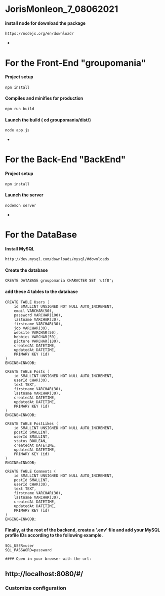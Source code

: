 # JorisMonleon_7_08062021
#### install node for download the package
```
https://nodejs.org/en/download/
```
-


# For the Front-End "groupomania"
#### Project setup
```
npm install
```
#### Compiles and minifies for production
```
npm run build
```
#### Launch the build ( cd groupomania/dist/)
```
node app.js
```
-


# For the Back-End "BackEnd"
#### Project setup
```
npm install
```
#### Launch the server
```
nodemon server
```
-


# For the DataBase
#### Install MySQL
```
http://dev.mysql.com/downloads/mysql/#downloads
```
#### Create the database
```
CREATE DATABASE groupomania CHARACTER SET 'utf8';
```
#### add these 4 tables to the database
```
CREATE TABLE Users (
    id SMALLINT UNSIGNED NOT NULL AUTO_INCREMENT,
    email VARCHAR(50),
    password VARCHAR(100),
    lastname VARCHAR(30),
    firstname VARCHAR(30),
    job VARCHAR(30),
    website VARCHAR(50),
    hobbies VARCHAR(50),
    picture VARCHAR(100),
    createdAt DATETIME,
    updatedAt DATETIME,
    PRIMARY KEY (id)
)
ENGINE=INNODB;

CREATE TABLE Posts (
    id SMALLINT UNSIGNED NOT NULL AUTO_INCREMENT,
    userId CHAR(30),
    text TEXT,
    firstname VARCHAR(30),
    lastname VARCHAR(30),
    createdAt DATETIME,
    updatedAt DATETIME,
    PRIMARY KEY (id)
)
ENGINE=INNODB;

CREATE TABLE PostLikes (
    id SMALLINT UNSIGNED NOT NULL AUTO_INCREMENT,
    postId SMALLINT,
    userId SMALLINT,
    status BOOLEAN,
    createdAt DATETIME,
    updatedAt DATETIME,
    PRIMARY KEY (id)
)
ENGINE=INNODB;

CREATE TABLE Comments (
    id SMALLINT UNSIGNED NOT NULL AUTO_INCREMENT,
    postId SMALLINT,
    userId CHAR(30),
    text TEXT,
    firstname VARCHAR(30),
    lastname VARCHAR(30),
    createdAt DATETIME,
    updatedAt DATETIME,
    PRIMARY KEY (id)
)
ENGINE=INNODB;
```

#### Finally, at the root of the backend, create a '.env' file and add your MySQL profile IDs according to the following example.
```
SQL_USER=user
SQL_PASSWORD=password

#### Open in your browser with the url:
```
http://localhost:8080/#/
-

### Customize configuration
